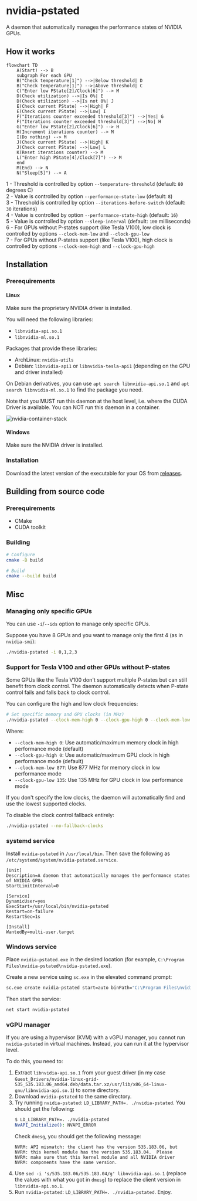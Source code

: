# nvidia-pstated

A daemon that automatically manages the performance states of NVIDIA GPUs.

## How it works

```mermaid
flowchart TD
    A(Start) --> B
    subgraph For each GPU
    B("Check temperature[1]") -->|Below threshold| D
    B("Check temperature[1]") -->|Above threshold| C
    C("Enter low PState[2]/Clock[6]") --> M
    D(Check utilization) -->|Is 0%| E
    D(Check utilization) -->|Is not 0%| J
    E(Check current PState) -->|High| F
    E(Check current PState) -->|Low| I
    F("Iterations counter exceeded threshold[3]") -->|Yes| G
    F("Iterations counter exceeded threshold[3]") -->|No| H
    G("Enter low PState[2]/Clock[6]") --> H
    H(Increment iterations counter) --> M
    I(Do nothing) --> M
    J(Check current PState) -->|High| K
    J(Check current PState) -->|Low| L
    K(Reset iterations counter) --> M
    L("Enter high PState[4]/Clock[7]") --> M
    end
    M(End) --> N
    N("Sleep[5]") --> A
```

1 - Threshold is controlled by option `--temperature-threshold` (default: `80` degrees C)  
2 - Value is controlled by option `--performance-state-low` (default: `8`)  
3 - Threshold is controlled by option  `--iterations-before-switch` (default: `30` iterations)  
4 - Value is controlled by option `--performance-state-high` (default: `16`)  
5 - Value is controlled by option `--sleep-interval` (default: `100` milliseconds)  
6 - For GPUs without P-states support (like Tesla V100), low clock is controlled by options `--clock-mem-low` and `--clock-gpu-low`  
7 - For GPUs without P-states support (like Tesla V100), high clock is controlled by options `--clock-mem-high` and `--clock-gpu-high`  

## Installation

### Prerequirements

#### Linux

Make sure the proprietary NVIDIA driver is installed.

You will need the following libraries:

- `libnvidia-api.so.1`
- `libnvidia-ml.so.1`

Packages that provide these libraries:

- ArchLinux: `nvidia-utils`
- Debian: `libnvidia-api1` or `libnvidia-tesla-api1` (depending on the GPU and driver installed)

On Debian derivatives, you can use `apt search libnvidia-api.so.1` and `apt search libnvidia-ml.so.1` to find the package you need.

Note that you MUST run this daemon at the host level, i.e. where the CUDA Driver is available. You can NOT run this daemon in a container.

![nvidia-container-stack](https://cloud.githubusercontent.com/assets/3028125/12213714/5b208976-b632-11e5-8406-38d379ec46aa.png)

#### Windows

Make sure the NVIDIA driver is installed.

### Installation

Download the latest version of the executable for your OS from [releases](https://github.com/sasha0552/nvidia-pstated/releases).

## Building from source code

### Prerequirements

* CMake
* CUDA toolkit

### Building

```sh
# Configure
cmake -B build

# Build
cmake --build build
```

## Misc

### Managing only specific GPUs

You can use `-i`/`--ids` option to manage only specific GPUs.

Suppose you have 8 GPUs and you want to manage only the first 4 (as in `nvidia-smi`):

```sh
./nvidia-pstated -i 0,1,2,3
```

### Support for Tesla V100 and other GPUs without P-states

Some GPUs like the Tesla V100 don't support multiple P-states but can still benefit from clock control. The daemon automatically detects when P-state control fails and falls back to clock control.

You can configure the high and low clock frequencies:

```sh
# Set specific memory and GPU clocks (in MHz)
./nvidia-pstated --clock-mem-high 0 --clock-gpu-high 0 --clock-mem-low 877 --clock-gpu-low 135
```

Where:
- `--clock-mem-high 0`: Use automatic/maximum memory clock in high performance mode (default)
- `--clock-gpu-high 0`: Use automatic/maximum GPU clock in high performance mode (default)  
- `--clock-mem-low 877`: Use 877 MHz for memory clock in low performance mode  
- `--clock-gpu-low 135`: Use 135 MHz for GPU clock in low performance mode

If you don't specify the low clocks, the daemon will automatically find and use the lowest supported clocks.

To disable the clock control fallback entirely:

```sh
./nvidia-pstated --no-fallback-clocks
```

### systemd service

Install `nvidia-pstated` in `/usr/local/bin`. Then save the following as `/etc/systemd/system/nvidia-pstated.service`.

```text
[Unit]
Description=A daemon that automatically manages the performance states of NVIDIA GPUs
StartLimitInterval=0

[Service]
DynamicUser=yes
ExecStart=/usr/local/bin/nvidia-pstated
Restart=on-failure
RestartSec=1s

[Install]
WantedBy=multi-user.target
```

### Windows service

Place `nvidia-pstated.exe` in the desired location (for example, `C:\Program Files\nvidia-pstated\nvidia-pstated.exe`).

Create a new service using `sc.exe` in the elevated command prompt:

```sh
sc.exe create nvidia-pstated start=auto binPath="C:\Program Files\nvidia-pstated\nvidia-pstated.exe --service"
```

Then start the service:

```sh
net start nvidia-pstated
```

### vGPU manager

If you are using a hypervisor (KVM) with a vGPU manager, you cannot run `nvidia-pstated` in virtual machines. Instead, you can run it at the hypervisor level.

To do this, you need to:
1. Extract `libnvidia-api.so.1` from your guest driver (in my case `Guest_Drivers/nvidia-linux-grid-535_535.183.06_amd64.deb/data.tar.xz/usr/lib/x86_64-linux-gnu/libnvidia-api.so.1`) to some directory.
2. Download `nvidia-pstated` to the same directory.
3. Try running `nvidia-pstated`: `LD_LIBRARY_PATH=. ./nvidia-pstated`.
   You should get the following:
   ```sh
   $ LD_LIBRARY_PATH=. ./nvidia-pstated
   NvAPI_Initialize(): NVAPI_ERROR
   ```
   Check `dmesg`, you should get the following message:
   ```text
   NVRM: API mismatch: the client has the version 535.183.06, but
   NVRM: this kernel module has the version 535.183.04.  Please
   NVRM: make sure that this kernel module and all NVIDIA driver
   NVRM: components have the same version.
   ```
5. Use `sed -i 's/535.183.06/535.183.04/g' libnvidia-api.so.1` (replace the values with what you got in `dmesg`) to replace the client version in `libnvidia-api.so.1`.
6. Run `nvidia-pstated`: `LD_LIBRARY_PATH=. ./nvidia-pstated`. Enjoy.
